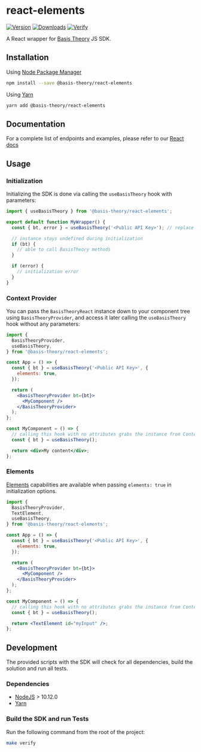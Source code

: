 # react-elements

[![Version](https://img.shields.io/npm/v/@basis-theory/react-elements.svg)](https://www.npmjs.org/package/@basis-theory/react-elements)
[![Downloads](https://img.shields.io/npm/dm/@basis-theory/react-elements.svg)](https://www.npmjs.org/package/@basis-theory/react-elements)
[![Verify](https://github.com/Basis-Theory/react-elements/actions/workflows/release.yml/badge.svg)](https://github.com/Basis-Theory/react-elements/actions/workflows/release.yml)

A React wrapper for [Basis Theory](https://basistheory.com/) JS SDK.

## Installation

Using [Node Package Manager](https://www.npmjs.com/package/@basis-theory/react-elements)

```sh
npm install --save @basis-theory/react-elements
```

Using [Yarn](https://classic.yarnpkg.com/en/package/@basis-theory/react-elements)

```sh
yarn add @basis-theory/react-elements
```

## Documentation

For a complete list of endpoints and examples, please refer to our [React docs](https://developers.basistheory.com/docs/sdks/web/react/)

## Usage

### Initialization

Initializing the SDK is done via calling the `useBasisTheory` hook with parameters:

```jsx
import { useBasisTheory } from '@basis-theory/react-elements';

export default function MyWrapper() {
  const { bt, error } = useBasisTheory('<Public API Key>'); // replace with your application key

  // instance stays undefined during initialization
  if (bt) {
    // able to call BasisTheory methods
  }

  if (error) {
    // initialization error
  }
}
```

### Context Provider

You can pass the `BasisTheoryReact` instance down to your component tree using `BasisTheoryProvider`, and access it later calling the `useBasisTheory` hook without any parameters:

```jsx
import {
  BasisTheoryProvider,
  useBasisTheory,
} from '@basis-theory/react-elements';

const App = () => {
  const { bt } = useBasisTheory('<Public API Key>', {
    elements: true,
  });

  return (
    <BasisTheoryProvider bt={bt}>
      <MyComponent />
    </BasisTheoryProvider>
  );
};

const MyComponent = () => {
  // calling this hook with no attributes grabs the instance from Context
  const { bt } = useBasisTheory();

  return <div>My content</div>;
};
```

### Elements

[Elements](https://developers.basistheory.com/docs/sdks/web/react/#initialization) capabilities are available when passing `elements: true` in initialization options.

```jsx
import {
  BasisTheoryProvider,
  TextElement,
  useBasisTheory,
} from '@basis-theory/react-elements';

const App = () => {
  const { bt } = useBasisTheory('<Public API Key>', {
    elements: true,
  });

  return (
    <BasisTheoryProvider bt={bt}>
      <MyComponent />
    </BasisTheoryProvider>
  );
};

const MyComponent = () => {
  // calling this hook with no attributes grabs the instance from Context
  const { bt } = useBasisTheory();

  return <TextElement id="myInput" />;
};
```

## Development

The provided scripts with the SDK will check for all dependencies, build the solution and run all tests.

### Dependencies

- [NodeJS](https://nodejs.org/en/) > 10.12.0
- [Yarn](https://classic.yarnpkg.com/en/docs/)

### Build the SDK and run Tests

Run the following command from the root of the project:

```sh
make verify
```
